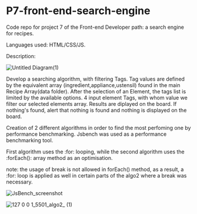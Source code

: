 # P7-front-end-search-engine
Code repo for project 7 of the Front-end Developer path: a search engine for recipes.

Languages used: HTML/CSS/JS.

Description:

![Untitled Diagram(1)](https://user-images.githubusercontent.com/71354759/167274778-bcf8bf26-a335-4c19-9e89-388af534f9ba.jpg)



Develop a searching algorithm, with filtering Tags.
Tag values are defined by the equivalent array (ingredient,appliance,ustensil) found in the main Recipe Array(data folder).
After the selection of an Element, the tags list is limited by the available options.
4 input element Tags, with whom value we filter our selected elements array. Results are diplayed on the board.
If nothing's found, alert that nothing is found and nothing is displayed on the board.

Creation of 2 different algorithms in order to find the most perfoming one by performance benchmarking.
Jsbench was used as a performance benchmarking tool.

First algorithm uses the :for: looping, while the second algorithm uses the :forEach(): array method as an optimisation.

note: the usage of break is not allowed in forEach() method, as a result, a :for: loop is applied as well in certain parts of the algo2 where a break was necessary.

![JsBench_screenshot](https://user-images.githubusercontent.com/71354759/166900225-0e7fb35a-4a39-4f6c-a495-d7b2c3c33766.png)

![127 0 0 1_5501_algo2_ (1)](https://user-images.githubusercontent.com/71354759/167274996-652274f8-e315-4315-8646-d08811ad1627.png)
